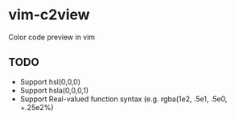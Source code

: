 # vim-c2view
Color code preview in vim

## TODO

- Support hsl(0,0,0)
- Support hsla(0,0,0,1)
- Support Real-valued function syntax (e.g. rgba(1e2, .5e1, .5e0, +.25e2%)
